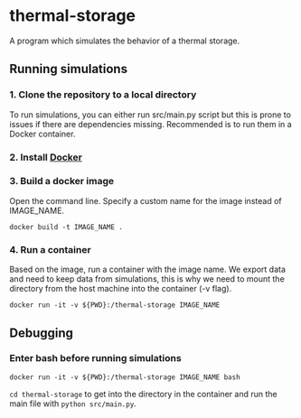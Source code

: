 # thermal-storage
A program which simulates the behavior of a thermal storage.

## Running simulations
### 1. Clone the repository to a local directory
To run simulations, you can either run src/main.py script but this is prone to issues if there are dependencies missing.
Recommended is to run them in a Docker container.
### 2. Install [Docker](https://www.docker.com/get-started/)
### 3. Build a docker image 
Open the command line. Specify a custom name for the image instead of IMAGE_NAME.
```
docker build -t IMAGE_NAME .
```
### 4. Run a container
Based on the image, run a container with the image name. We export data and need to keep data from simulations, this is why we need to mount the directory from the host machine into the container (-v flag).
```
docker run -it -v ${PWD}:/thermal-storage IMAGE_NAME
```
## Debugging
### Enter bash before running simulations
```
docker run -it -v ${PWD}:/thermal-storage IMAGE_NAME bash
```
`cd thermal-storage` to get into the directory in the container and run the main file with `python src/main.py`.


